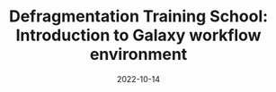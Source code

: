 ---
title: "Defragmentation Training School: Introduction to Galaxy workflow environment"
tease: "Image analysis using Galaxy"
date: '2022-10-14'
days: 1
continent: EU
location: "Online, Global"
external_url: "https://eubias.org/NEUBIAS/training-schools/neubias-academy-home/defragmentation-training-school-2022/"
gtn: false
contact: "Beatriz Serrano-Solano, Björn Grüning"
subsites: [global, all-eu]
---